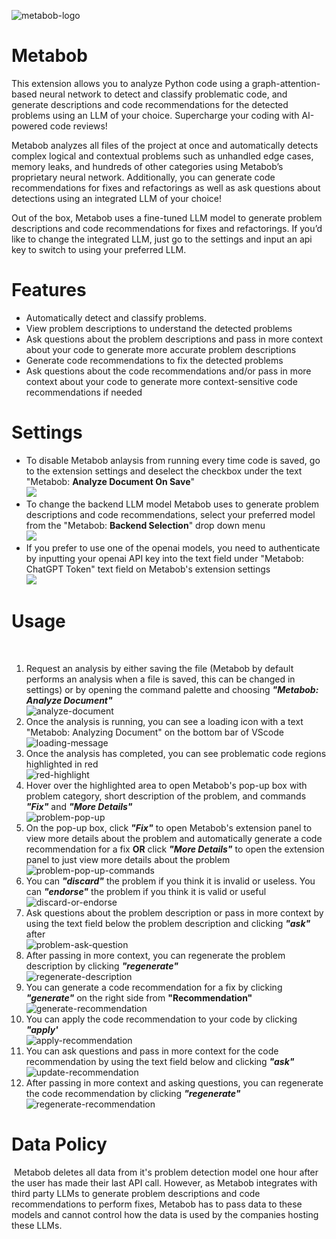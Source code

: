 ​![metabob-logo](docs/img/docs-metabob-logo.png)
​
# Metabob​

This extension allows you to analyze Python code using a graph-attention-based neural network to detect and classify problematic code, and generate descriptions and code recommendations for the detected problems using an LLM of your choice.​ Supercharge your coding with AI-powered code reviews! 

Metabob analyzes all files of the project at once and automatically detects complex logical and contextual problems such as unhandled edge cases, memory leaks, and hundreds of other categories using Metabob’s proprietary neural network. Additionally, you can generate code recommendations for fixes and refactorings as well as ask questions about detections using an integrated LLM of your choice!​ 

Out of the box, Metabob uses a fine-tuned LLM model to generate problem descriptions and code recommendations for fixes and refactorings. If you’d like to change the integrated LLM, just go to the settings and input an api key to switch to using your preferred LLM.​
​
# Features
* Automatically detect and classify problems. 
* View problem descriptions to understand the detected problems
* Ask questions about the problem descriptions and pass in more context about your code to generate more accurate problem descriptions
* Generate code recommendations to fix the detected problems
* Ask questions about the code recommendations and/or pass in more context about your code to generate more context-sensitive code recommendations if needed
​​
# Settings​

* To disable Metabob anlaysis from running every time code is saved, go to the extension settings and deselect the checkbox under the text "Metabob: **Analyze Document On Save**"  
![](docs/img/docs-analyze-on-save.png)
​
* To change the backend LLM model Metabob uses to generate problem descriptions and code recommendations, select your preferred model from the "Metabob: **Backend Selection**" drop down menu  
![](docs/img/docs-backend-selection.png)
​
* If you prefer to use one of the openai models, you need to authenticate by inputting your openai API key into the text field under "Metabob: ChatGPT Token" text field on Metabob's extension settings  
![](docs/img/docs-openai-token.png)

# Usage​
​
1. Request an analysis by either saving the file (Metabob by default performs an analysis when a file is saved, this can be changed in settings) or by opening the command palette and choosing **_"Metabob: Analyze Document"_**  
![analyze-document](docs/img/docs-analyze-document.png)
​
2. Once the analysis is running, you can see a loading icon with a text "Metabob: Analyzing Document" on the bottom bar of VScode​  
![loading-message](docs/img/docs-loading.png)
​
3. Once the analysis has completed, you can see problematic code regions highlighted in red  
![red-highlight](docs/img/docs-red-highlight.png)
​
4. Hover over the highlighted area to open Metabob's pop-up box with problem category, short description of the problem, and commands **_"Fix"_** and **_"More Details"_**  
![problem-pop-up](docs/img/docs-pop-up.png)
​
5. On the pop-up box, click **_"Fix"_** to open Metabob's extension panel to view more details about the problem and automatically generate a code recommendation for a fix **OR** click **_"More Details"_** to open the extension panel to just view more details about the problem  
![problem-pop-up-commands](docs/img/docs-popup-commands.png)
​
6. You can **_"discard"_** the problem if you think it is invalid or useless. You can **_"endorse"_** the problem if you think it is valid or useful  
![discard-or-endorse](docs/img/docs-discard-endorse.png)
​
7. Ask questions about the problem description or pass in more context by using the text field below the problem description and clicking **_"ask"_** after  
![problem-ask-question](docs/img/docs-probquestion.png)
​
8. After passing in more context, you can regenerate the problem description by clicking **_"regenerate"_**  
![regenerate-description](docs/img/docs-desc-regenerate.png)
​
9. You can generate a code recommendation for a fix by clicking **_"generate"_** on the right side from **"Recommendation"**  
![generate-recommendation](docs/img/docs-coderec-generate.png)
​
10. You can apply the code recommendation to your code by clicking **_"apply'_**  
![apply-recommendation](docs/img/docs-coderec-apply.png)
​
11. You can ask questions and pass in more context for the code recommendation by using the text field below and clicking **_"ask"_**  
![update-recommendation](docs/img/docs-coderec-ask.png)
​
12. After passing in more context and asking questions, you can regenerate the code recommendation by clicking **_"regenerate"_**  
![regenerate-recommendation](docs/img/docs-coderec-regenerate.png)

# Data Policy
​
Metabob deletes all data from it's problem detection model one hour after the user has made their last API call. However, as Metabob integrates with third party LLMs to generate problem descriptions and code recommendations to perform fixes, Metabob has to pass data to these models and cannot control how the data is used by the companies hosting these LLMs. ​
​
